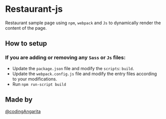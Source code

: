 # Restaurant-js

Restaurant sample page using `npm`, `webpack` and `Js` to dynamically render the content of the page.

## How to setup

### If you are adding or removing any `Sass` or `Js` files:
* Update the `package.json` file and modify the `scripts`: `build`.
* Update the `webpack.config.js` file and modify the entry files according to your modifications.
* Run `npm run-script build`

## Made by
[@codingAngarita](https://github.com/codingAngarita)
